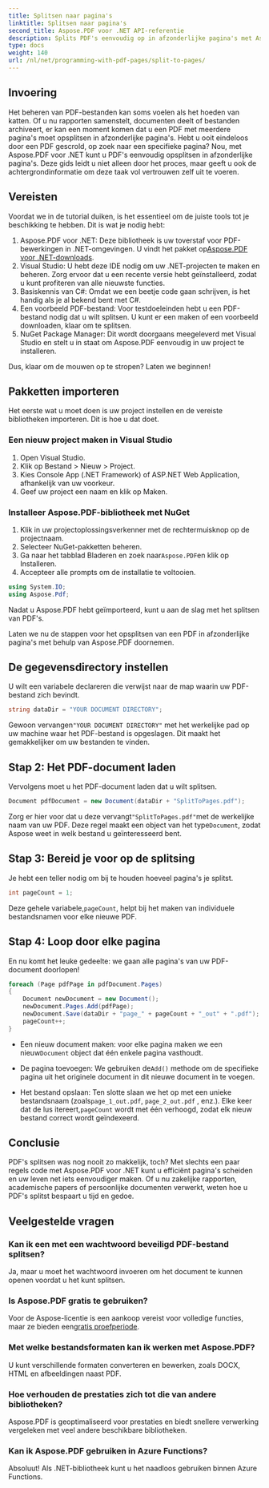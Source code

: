 ```yaml
---
title: Splitsen naar pagina's
linktitle: Splitsen naar pagina's
second_title: Aspose.PDF voor .NET API-referentie
description: Splits PDF's eenvoudig op in afzonderlijke pagina's met Aspose.PDF voor .NET met deze uitgebreide tutorial. Inclusief stapsgewijze handleiding.
type: docs
weight: 140
url: /nl/net/programming-with-pdf-pages/split-to-pages/
---
```

## Invoering

Het beheren van PDF-bestanden kan soms voelen als het hoeden van katten. Of u nu rapporten samenstelt, documenten deelt of bestanden archiveert, er kan een moment komen dat u een PDF met meerdere pagina's moet opsplitsen in afzonderlijke pagina's. Hebt u ooit eindeloos door een PDF gescrold, op zoek naar een specifieke pagina? Nou, met Aspose.PDF voor .NET kunt u PDF's eenvoudig opsplitsen in afzonderlijke pagina's. Deze gids leidt u niet alleen door het proces, maar geeft u ook de achtergrondinformatie om deze taak vol vertrouwen zelf uit te voeren.

## Vereisten

Voordat we in de tutorial duiken, is het essentieel om de juiste tools tot je beschikking te hebben. Dit is wat je nodig hebt:

1. Aspose.PDF voor .NET: Deze bibliotheek is uw toverstaf voor PDF-bewerkingen in .NET-omgevingen. U vindt het pakket op[Aspose.PDF voor .NET-downloads](https://releases.aspose.com/pdf/net/).
2. Visual Studio: U hebt deze IDE nodig om uw .NET-projecten te maken en beheren. Zorg ervoor dat u een recente versie hebt geïnstalleerd, zodat u kunt profiteren van alle nieuwste functies.
3. Basiskennis van C#: Omdat we een beetje code gaan schrijven, is het handig als je al bekend bent met C#.
4. Een voorbeeld PDF-bestand: Voor testdoeleinden hebt u een PDF-bestand nodig dat u wilt splitsen. U kunt er een maken of een voorbeeld downloaden, klaar om te splitsen.
5. NuGet Package Manager: Dit wordt doorgaans meegeleverd met Visual Studio en stelt u in staat om Aspose.PDF eenvoudig in uw project te installeren.

Dus, klaar om de mouwen op te stropen? Laten we beginnen!

## Pakketten importeren

Het eerste wat u moet doen is uw project instellen en de vereiste bibliotheken importeren. Dit is hoe u dat doet.

### Een nieuw project maken in Visual Studio

1. Open Visual Studio.
2. Klik op Bestand > Nieuw > Project.
3. Kies Console App (.NET Framework) of ASP.NET Web Application, afhankelijk van uw voorkeur.
4. Geef uw project een naam en klik op Maken.

### Installeer Aspose.PDF-bibliotheek met NuGet

1. Klik in uw projectoplossingsverkenner met de rechtermuisknop op de projectnaam.
2. Selecteer NuGet-pakketten beheren.
3.  Ga naar het tabblad Bladeren en zoek naar`Aspose.PDF`en klik op Installeren.
4. Accepteer alle prompts om de installatie te voltooien.

```csharp
using System.IO;
using Aspose.Pdf;
```

Nadat u Aspose.PDF hebt geïmporteerd, kunt u aan de slag met het splitsen van PDF's.

Laten we nu de stappen voor het opsplitsen van een PDF in afzonderlijke pagina's met behulp van Aspose.PDF doornemen.

## De gegevensdirectory instellen

U wilt een variabele declareren die verwijst naar de map waarin uw PDF-bestand zich bevindt.

```csharp
string dataDir = "YOUR DOCUMENT DIRECTORY";
```

 Gewoon vervangen`"YOUR DOCUMENT DIRECTORY"` met het werkelijke pad op uw machine waar het PDF-bestand is opgeslagen. Dit maakt het gemakkelijker om uw bestanden te vinden.

## Stap 2: Het PDF-document laden

Vervolgens moet u het PDF-document laden dat u wilt splitsen.

```csharp
Document pdfDocument = new Document(dataDir + "SplitToPages.pdf");
```

 Zorg er hier voor dat u deze vervangt`"SplitToPages.pdf"`met de werkelijke naam van uw PDF. Deze regel maakt een object van het type`Document`, zodat Aspose weet in welk bestand u geïnteresseerd bent.

## Stap 3: Bereid je voor op de splitsing

Je hebt een teller nodig om bij te houden hoeveel pagina's je splitst. 

```csharp
int pageCount = 1;
```

 Deze gehele variabele,`pageCount`, helpt bij het maken van individuele bestandsnamen voor elke nieuwe PDF.

## Stap 4: Loop door elke pagina

En nu komt het leuke gedeelte: we gaan alle pagina's van uw PDF-document doorlopen!

```csharp
foreach (Page pdfPage in pdfDocument.Pages)
{
    Document newDocument = new Document();
    newDocument.Pages.Add(pdfPage);
    newDocument.Save(dataDir + "page_" + pageCount + "_out" + ".pdf");
    pageCount++;
}
```

-  Een nieuw document maken: voor elke pagina maken we een nieuw`Document` object dat één enkele pagina vasthoudt.
  
-  De pagina toevoegen: We gebruiken de`Add()` methode om de specifieke pagina uit het originele document in dit nieuwe document in te voegen.

-  Het bestand opslaan: Ten slotte slaan we het op met een unieke bestandsnaam (zoals`page_1_out.pdf`, `page_2_out.pdf` , enz.). Elke keer dat de lus itereert,`pageCount` wordt met één verhoogd, zodat elk nieuw bestand correct wordt geïndexeerd. 

## Conclusie

PDF's splitsen was nog nooit zo makkelijk, toch? Met slechts een paar regels code met Aspose.PDF voor .NET kunt u efficiënt pagina's scheiden en uw leven net iets eenvoudiger maken. Of u nu zakelijke rapporten, academische papers of persoonlijke documenten verwerkt, weten hoe u PDF's splitst bespaart u tijd en gedoe.

## Veelgestelde vragen

### Kan ik een met een wachtwoord beveiligd PDF-bestand splitsen?
Ja, maar u moet het wachtwoord invoeren om het document te kunnen openen voordat u het kunt splitsen.

### Is Aspose.PDF gratis te gebruiken?
 Voor de Aspose-licentie is een aankoop vereist voor volledige functies, maar ze bieden een[gratis proefperiode](https://releases.aspose.com/).

### Met welke bestandsformaten kan ik werken met Aspose.PDF?
U kunt verschillende formaten converteren en bewerken, zoals DOCX, HTML en afbeeldingen naast PDF.

### Hoe verhouden de prestaties zich tot die van andere bibliotheken?
Aspose.PDF is geoptimaliseerd voor prestaties en biedt snellere verwerking vergeleken met veel andere beschikbare bibliotheken.

### Kan ik Aspose.PDF gebruiken in Azure Functions?
Absoluut! Als .NET-bibliotheek kunt u het naadloos gebruiken binnen Azure Functions.